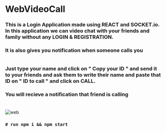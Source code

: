 # WebVideoCall

### This is a Login Application made using REACT and SOCKET.io. In this application we can video chat with your friends and family without any LOGIN & REGISTRATION.
 
### It is also gives you notification when someone calls you 
#
### Just type your name and click on " Copy your ID " and send it to your friends and ask them to write their name and paste that ID on " ID to call " and click on CALL.

### You will recieve a notification that friend is calling  
#
![web](https://user-images.githubusercontent.com/89151637/182080051-877bd63f-d5c4-48d9-9142-9a70a7e084a8.JPG)

### `# run npm i && npm start `
